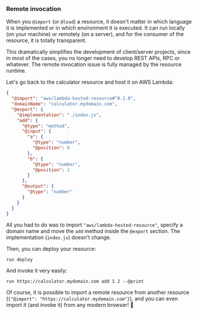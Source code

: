 ### Remote invocation

When you `@import` (or `@load`) a resource, it doesn't matter in which language it is implemented or in which environment it is executed. It can run locally (on your machine) or remotely (on a server), and for the consumer of the resource, it is totally transparent.

This dramatically simplifies the development of client/server projects, since in most of the cases, you no longer need to develop REST APIs, RPC or whatever. The remote invocation issue is fully managed by the resource runtime.

Let's go back to the calculator resource and host it on AWS Lambda:

```json
{
  "@import": "aws/lambda-hosted-resource#^0.1.0",
  "domainName": "calculator.mydomain.com",
  "@export": {
    "@implementation": "./index.js",
    "add": {
      "@type": "method",
      "@input": {
        "a": {
          "@type": "number",
          "@position": 0
        },
        "b": {
          "@type": "number",
          "@position": 1
        }
      },
      "@output": {
        "@type": "number"
      }
    }
  }
}
```

All you had to do was to import `"aws/lambda-hosted-resource"`, specify a domain name and move the `add` method inside the `@export` section. The implementation (`index.js`) doesn't change.

Then, you can deploy your resource:

```shell
run deploy
```

And invoke it very easily:

```shell
run https://calculator.mydomain.com add 1 2 --@print
```

Of course, it is possible to import a remote resource from another resource (`{"@import": "https://calculator.mydomain.com"}`), and you can even import it (and invoke it) from any modern browser! 🤯
